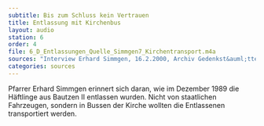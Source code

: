 ```yaml
---
subtitle: Bis zum Schluss kein Vertrauen
title: Entlassung mit Kirchenbus
layout: audio
station: 6
order: 4
file: 6_D_Entlassungen_Quelle_Simmgen7_Kirchentransport.m4a
sources: "Interview Erhard Simmgen, 16.2.2000, Archiv Gedenkst&auml;tte Bautzen."
categories: sources
---
```

Pfarrer Erhard Simmgen erinnert sich daran, wie im Dezember 1989 die H&auml;ftlinge aus Bautzen II entlassen wurden. Nicht von staatlichen Fahrzeugen, sondern in Bussen der Kirche wollten die Entlassenen transportiert werden.